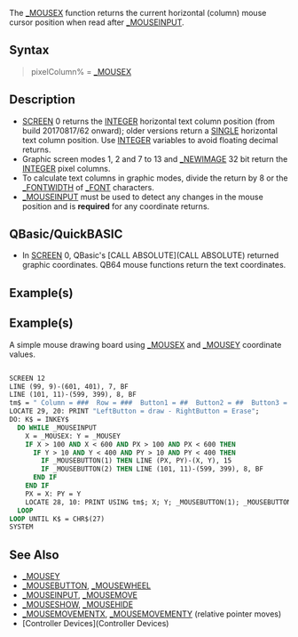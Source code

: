 The [_MOUSEX](_MOUSEX) function returns the current horizontal (column) mouse cursor position when read after [_MOUSEINPUT](_MOUSEINPUT).


## Syntax

>  pixelColumn% = [_MOUSEX](_MOUSEX)


## Description

* [SCREEN](SCREEN) 0 returns the [INTEGER](INTEGER) horizontal text column position (from build 20170817/62 onward); older versions return a [SINGLE](SINGLE) horizontal text column position. Use [INTEGER](INTEGER) variables to avoid floating decimal returns.
* Graphic screen modes 1, 2 and 7 to 13 and [_NEWIMAGE](_NEWIMAGE) 32 bit return the [INTEGER](INTEGER) pixel columns.
* To calculate text columns in graphic modes, divide the return by 8 or the [_FONTWIDTH](_FONTWIDTH) of [_FONT](_FONT) characters.
* [_MOUSEINPUT](_MOUSEINPUT) must be used to detect any changes in the mouse position and is **required** for any coordinate returns.


## QBasic/QuickBASIC

* In [SCREEN](SCREEN) 0, QBasic's [CALL ABSOLUTE](CALL ABSOLUTE) returned graphic coordinates. QB64 mouse functions return the text coordinates. 


## Example(s)

## Example(s)
 A simple mouse drawing board using [_MOUSEX](_MOUSEX) and [_MOUSEY](_MOUSEY) coordinate values. 

```vb

SCREEN 12
LINE (99, 9)-(601, 401), 7, BF
LINE (101, 11)-(599, 399), 8, BF
tm$ = " Column = ###  Row = ###  Button1 = ##  Button2 = ##  Button3 = ##"
LOCATE 29, 20: PRINT "LeftButton = draw - RightButton = Erase";
DO: K$ = INKEY$
  DO WHILE _MOUSEINPUT
    X = _MOUSEX: Y = _MOUSEY
    IF X > 100 AND X < 600 AND PX > 100 AND PX < 600 THEN
      IF Y > 10 AND Y < 400 AND PY > 10 AND PY < 400 THEN
        IF _MOUSEBUTTON(1) THEN LINE (PX, PY)-(X, Y), 15
        IF _MOUSEBUTTON(2) THEN LINE (101, 11)-(599, 399), 8, BF
      END IF
    END IF
    PX = X: PY = Y
    LOCATE 28, 10: PRINT USING tm$; X; Y; _MOUSEBUTTON(1); _MOUSEBUTTON(2); _MOUSEBUTTON(3)
  LOOP
LOOP UNTIL K$ = CHR$(27)
SYSTEM 

```


## See Also

* [_MOUSEY](_MOUSEY)
* [_MOUSEBUTTON](_MOUSEBUTTON), [_MOUSEWHEEL](_MOUSEWHEEL)
* [_MOUSEINPUT](_MOUSEINPUT), [_MOUSEMOVE](_MOUSEMOVE)
* [_MOUSESHOW](_MOUSESHOW), [_MOUSEHIDE](_MOUSEHIDE)
* [_MOUSEMOVEMENTX](_MOUSEMOVEMENTX), [_MOUSEMOVEMENTY](_MOUSEMOVEMENTY) (relative pointer moves) 
* [Controller Devices](Controller Devices)




